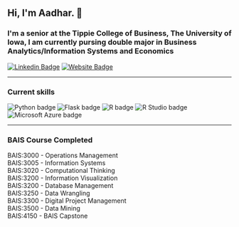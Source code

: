 ## Hi, I'm Aadhar. :wave:

### I'm a senior at the Tippie College of Business, The University of Iowa, I am currently pursing double major in Business Analytics/Information Systems and Economics

[![Linkedin Badge](https://img.shields.io/badge/-LinkedIn-0e76a8?style=flat-square&logo=Linkedin&logoColor=white)](https://www.linkedin.com/in/aadhar-agarwal-92a154222/) [![Website Badge](https://img.shields.io/badge/Website-3b5998?style=flat-square&logo=google-chrome&logoColor=white)](https://www.aadharagarwal.me/)

---  

### Current skills
![Python badge](https://img.shields.io/static/v1?message=Python&logo=Python&labelColor=3776AB&color=3776AB&logoColor=white&label=%20&style=for-the-badge) ![Flask badge](https://img.shields.io/static/v1?message=Flask&logo=Flask&logoColor=000&label&style=for-the-badge&color=eee) ![R badge](https://img.shields.io/static/v1?message=R%20programming&logo=R&logoColor=3776AB&label&style=for-the-badge&color=eee) ![R Studio badge](https://img.shields.io/static/v1?message=R%20Studio&logo=RStudio&labelColor=75AADB&color=75AADB&logoColor=white&label=%20&style=for-the-badge) ![Microsoft Azure badge](https://img.shields.io/static/v1?message=Azure&logo=Microsoft%20Azure&labelColor=0078D4&color=0078D4&logoColor=white&label=%20&style=for-the-badge) 

---

### BAIS Course Completed
BAIS:3000 - Operations Management  
BAIS:3005 - Information Systems  
BAIS:3020 - Computational Thinking  
BAIS:3200 - Information Visualization  
BAIS:3200 - Database Management   
BAIS:3250 - Data Wrangling  
BAIS:3300 - Digital Project Management  
BAIS:3500 - Data Mining  
BAIS:4150 - BAIS Capstone  
